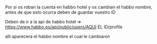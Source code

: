 Por si os roban la cuenta en habbo hotel y os cambian el habbo nombre, antes de que esto ocurra deben de guardar vuestro ID

Deben de ir a la api de habbo hotel =>  https://www.habbo.es/api/public/users/AQUI EL ID/profile


alli aparecera el habbo nombre el cual le cambiaron
